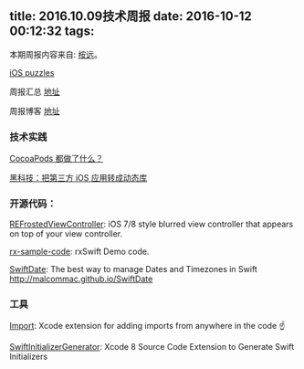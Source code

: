 title: 2016.10.09技术周报
date: 2016-10-12 00:12:32
tags:
---

本期周报内容来自: [桉远](https://github.com/AnYuan)。


[iOS puzzles](https://github.com/BaiduHiDeviOS/iOS-puzzles)

周报汇总 [地址](https://github.com/BaiduHiDeviOS/iOS-Tech-Weekly)

周报博客 [地址](http://baiduhidevios.github.io/)


### 技术实践


[CocoaPods 都做了什么？](http://draveness.me/cocoapods/)

[黑科技：把第三方 iOS 应用转成动态库](http://mp.weixin.qq.com/s?__biz=MjM5NTIyNTUyMQ==&mid=2709545228&idx=1&sn=7a47a0de32e06f9c465319e8db8ca13f&chksm=828f0bd2b5f882c46416ab20cd9ea482b3c57b202d876b75d5625a1bb036d40fe01d31c2679a&scene=0#wechat_redirect)


### 开源代码：

[REFrostedViewController](https://github.com/romaonthego/REFrostedViewController): iOS 7/8 style blurred view controller that appears on top of your view controller.

[rx-sample-code](https://github.com/DianQK/rx-sample-code): rxSwift Demo code.

[SwiftDate](https://github.com/malcommac/SwiftDate): The best way to manage Dates and Timezones in Swift http://malcommac.github.io/SwiftDate


### 工具

[Import](https://github.com/markohlebar/Import): Xcode extension for adding imports from anywhere in the code ☝️

[SwiftInitializerGenerator](https://github.com/Bouke/SwiftInitializerGenerator): Xcode 8 Source Code Extension to Generate Swift Initializers
